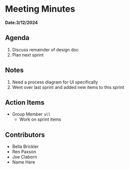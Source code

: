 # Meeting Minutes
**Date:3/12/2024**

## Agenda
1. Discuss remainder of design doc
2. Plan next sprint

## Notes
1. Need a process diagram for UI specifically 
2. Went over last sprint and added new items to this sprint

## Action Items
* Group Member `all`
    * Work on sprint items

## Contributors
* Bella Brickler
* Ren Paxson
* Joe Claborn
* Name Here